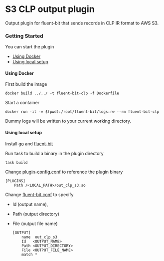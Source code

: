 # S3 CLP output plugin

Output plugin for fluent-bit that sends records in CLP IR format to AWS S3.

### Getting Started

You can start the plugin
- [Using Docker](#using-docker)
- [Using local setup](#using-local-setup)

#### Using Docker

First build the image
  ```shell
  docker build ../../ -t fluent-bit-clp -f Dockerfile
  ```

Start a container
  ```shell
  docker run -it -v $(pwd):/root/fluent-bit/logs:rw --rm fluent-bit-clp
  ```

 Dummy logs will be written to your current working directory.

#### Using local setup

Install [go][1] and [fluent-bit][2]

Run task to build a binary in the plugin directory
  ```shell
  task build
  ```
Change [plugin-config.conf](plugin-config.conf) to reference the plugin binary
  ```shell
  [PLUGINS]
      Path /<LOCAL_PATH>/out_clp_s3.so
  ```

Change [fluent-bit.conf](fluent-bit.conf) to specify
- Id (output name),
- Path (output directory)
- File (output file name)

  ```shell
  [OUTPUT]
      name  out_clp_s3
      Id   <OUTPUT_NAME>
      Path <OUTPUT_DIRECTORY>
      File <OUTPUT_FILE_NAME>
      match *
  ```

[1]: https://go.dev/doc/install
[2]: https://docs.fluentbit.io/manual/installation/getting-started-with-fluent-bit